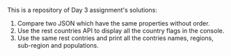This is a repository of Day 3 assignment's solutions:

1. Compare two JSON which have the same properties without order.
2. Use the rest countries API to display all the country flags in the console.
3. Use the same rest contries and print all the contries names, regions, sub-region and populations.
